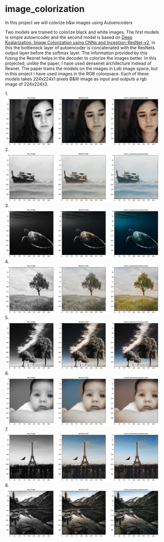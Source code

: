 # image_colorization
In this project we will colorize b&amp;w images using Autoencoders

Two models are trained to colorize black and white images. 
The first models is simple autoencoder and the second model is based on [Deep Koalarization: Image Colorization using CNNs and Inception-ResNet-v2](https://arxiv.org/abs/1712.03400), in this the bottleneck layer of autoencoder is concatenated with the ResNets output layer before the softmax layer. The information provided by this fusing the Resnet helps in the decoder to colorize the images better. In this projected, unlike the paper, I have used densenet architecture instead of Resnet.
The paper trains the models on the images in L*a*b image space, but in this project i have used images in the RGB colorpsace.
Each of these models takes 224x224x1 pixels B&W image as input and outputs a rgb image of 224x224x3.





1.![image1](https://github.com/MansoorSN/image_colorization/blob/main/color1.png)
2.![image2](https://github.com/MansoorSN/image_colorization/blob/main/color2.png)
3.![image3](https://github.com/MansoorSN/image_colorization/blob/main/color3.png)
4.![image4](https://github.com/MansoorSN/image_colorization/blob/main/color4.png)
5.![image5](https://github.com/MansoorSN/image_colorization/blob/main/color5.png)
6.![image6](https://github.com/MansoorSN/image_colorization/blob/main/color6.png)
7.![image7](https://github.com/MansoorSN/image_colorization/blob/main/color7.png)
8.![image8](https://github.com/MansoorSN/image_colorization/blob/main/color8.png)
